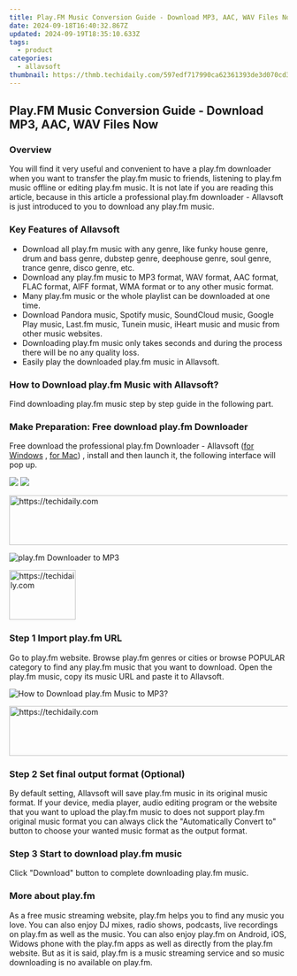 ```yaml
---
title: Play.FM Music Conversion Guide - Download MP3, AAC, WAV Files Now
date: 2024-09-18T16:40:32.867Z
updated: 2024-09-19T18:35:10.633Z
tags:
  - product
categories:
  - allavsoft
thumbnail: https://thmb.techidaily.com/597edf717990ca62361393de3d070cd39e4e090d77618c1c86673588d21031a3.jpeg
---
```


## Play.FM Music Conversion Guide - Download MP3, AAC, WAV Files Now

### Overview

You will find it very useful and convenient to have a play.fm downloader when you want to transfer the play.fm music to friends, listening to play.fm music offline or editing play.fm music. It is not late if you are reading this article, because in this article a professional play.fm downloader - Allavsoft is just introduced to you to download any play.fm music.

### Key Features of Allavsoft

* Download all play.fm music with any genre, like funky house genre, drum and bass genre, dubstep genre, deephouse genre, soul genre, trance genre, disco genre, etc.
* Download any play.fm music to MP3 format, WAV format, AAC format, FLAC format, AIFF format, WMA format or to any other music format.
* Many play.fm music or the whole playlist can be downloaded at one time.
* Download Pandora music, Spotify music, SoundCloud music, Google Play music, Last.fm music, Tunein music, iHeart music and music from other music websites.
* Downloading play.fm music only takes seconds and during the process there will be no any quality loss.
* Easily play the downloaded play.fm music in Allavsoft.

### How to Download play.fm Music with Allavsoft?

Find downloading play.fm music step by step guide in the following part.

### Make Preparation: Free download play.fm Downloader

Free download the professional play.fm Downloader - Allavsoft ([for Windows](https://tools.techidaily.com/allavsoft/products/) , [for Mac](https://tools.techidaily.com/allavsoft/products/)) , install and then launch it, the following interface will pop up.

[![](https://www.allavsoft.com/how-to/../images/how-to/free-download-win.jpg)](https://tools.techidaily.com/allavsoft/products/) [![](https://www.allavsoft.com/how-to/../images/how-to/free-download-mac.jpg)](https://tools.techidaily.com/allavsoft/products/)

<!-- affiliate ads begin -->
<a href="https://appsumo.8odi.net/c/5597632/2130889/7443" target="_top" id="2130889">
  <img src="//a.impactradius-go.com/display-ad/7443-2130889" border="0" alt="https://techidaily.com" width="600" height="90"/>
</a>
<img height="0" width="0" src="https://appsumo.8odi.net/i/5597632/2130889/7443" style="position:absolute;visibility:hidden;" border="0" />
<!-- affiliate ads end -->

![play.fm Downloader to MP3](https://www.allavsoft.com/how-to/../images/allavsoft/screen-shot-600.jpg)

<!-- affiliate ads begin -->
<a href="https://25home.pxf.io/c/5597632/2148635/16836" target="_top" id="2148635">
  <img src="//a.impactradius-go.com/display-ad/16836-2148635" border="0" alt="https://techidaily.com" width="120" height="90"/>
</a>
<img height="0" width="0" src="https://25home.pxf.io/i/5597632/2148635/16836" style="position:absolute;visibility:hidden;" border="0" />
<!-- affiliate ads end -->

### Step 1 Import play.fm URL

Go to play.fm website. Browse play.fm genres or cities or browse POPULAR category to find any play.fm music that you want to download. Open the play.fm music, copy its music URL and paste it to Allavsoft.

![How to Download play.fm Music to MP3?](https://www.allavsoft.com/how-to/../images/how-to/download-rtmp-video/download-rtmp-video.jpg)

<!-- affiliate ads begin -->
<a href="https://appsumo.8odi.net/c/5597632/2123726/7443" target="_top" id="2123726">
  <img src="//a.impactradius-go.com/display-ad/7443-2123726" border="0" alt="https://techidaily.com" width="600" height="90"/>
</a>
<img height="0" width="0" src="https://appsumo.8odi.net/i/5597632/2123726/7443" style="position:absolute;visibility:hidden;" border="0" />
<!-- affiliate ads end -->

### Step 2 Set final output format (Optional)

By default setting, Allavsoft will save play.fm music in its original music format. If your device, media player, audio editing program or the website that you want to upload the play.fm music to does not support play.fm original music format you can always click the "Automatically Convert to" button to choose your wanted music format as the output format.

### Step 3 Start to download play.fm music

Click "Download" button to complete downloading play.fm music.

### More about play.fm

As a free music streaming website, play.fm helps you to find any music you love. You can also enjoy DJ mixes, radio shows, podcasts, live recordings on play.fm as well as the music. You can also enjoy play.fm on Android, iOS, Widows phone with the play.fm apps as well as directly from the play.fm website. But as it is said, play.fm is a music streaming service and so music downloading is no available on play.fm.

<ins class="adsbygoogle"
     style="display:block"
     data-ad-format="autorelaxed"
     data-ad-client="ca-pub-7571918770474297"
     data-ad-slot="1223367746"></ins>

<ins class="adsbygoogle"
     style="display:block"
     data-ad-client="ca-pub-7571918770474297"
     data-ad-slot="8358498916"
     data-ad-format="auto"
     data-full-width-responsive="true"></ins>
